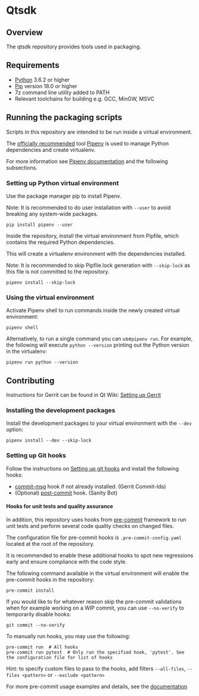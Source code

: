 # Qtsdk

## Overview

The qtsdk repository provides tools used in packaging.

## Requirements

- [Python](https://www.python.org/) 3.6.2 or higher
- [Pip](https://pip.pypa.io/en/stable/) version 18.0 or higher
- 7z command line utility added to PATH
- Relevant toolchains for building e.g. GCC, MinGW, MSVC

## Running the packaging scripts

Scripts in this repository are intended to be run inside a virtual environment.

The [officially recommended](https://packaging.python.org/en/latest/tutorials/managing-dependencies/#managing-dependencies) tool [Pipenv](https://pipenv.pypa.io/en/latest/) is used to manage Python dependencies and create virtualenv.

For more information see [Pipenv documentation](https://pipenv.pypa.io/en/latest/) and the following subsections.

### Setting up Python virtual environment

Use the package manager pip to install Pipenv.

Note: It is recommended to do user installation with ```--user``` to avoid breaking any system-wide packages.
```
pip install pipenv --user
```

Inside the repository, install the virtual environment from Pipfile, which contains the required Python dependencies.

This will create a virtualenv environment with the dependencies installed.

Note: It is recommended to skip Pipfile.lock generation with ```--skip-lock``` as this file is not committed to the repository.
```
pipenv install --skip-lock
```

### Using the virtual environment

Activate Pipenv shell to run commands inside the newly created virtual environment:
```
pipenv shell
```

Alternatively, to run a single command you can use```pipenv run```.
For example, the following will execute ```python --version``` printing out the Python version in the virtualenv:
```
pipenv run python --version
```

## Contributing

Instructions for Gerrit can be found in Qt Wiki: [Setting up Gerrit](https://wiki.qt.io/Setting_up_Gerrit)

### Installing the development packages

Install the development packages to your virtual environment with the ```--dev``` option:
```
pipenv install --dev --skip-lock
```

### Setting up Git hooks

Follow the instructions on [Setting up git hooks](https://wiki.qt.io/Setting_up_Gerrit#Setting_up_git_hooks) and install the following hooks:
- [commit-msg](http://codereview.qt-project.org/tools/hooks/commit-msg) hook if not already installed. (Gerrit Commit-Ids)
- (Optional) [post-commit](https://code.qt.io/cgit/qt/qtrepotools.git/plain/git-hooks/git_post_commit_hook) hook. (Sanity Bot)

#### Hooks for unit tests and quality assurance

In addition, this repository uses hooks from [pre-commit](https://pre-commit.com/) framework to run unit tests and perform several code quality checks on changed files.

The configuration file for pre-commit hooks is ```.pre-commit-config.yaml``` located at the root of the repository.

It is recommended to enable these additional hooks to spot new regressions early and ensure compliance with the code style.

The following command available in the virtual environment will enable the pre-commit hooks in the repository:
```
pre-commit install
```

If you would like to for whatever reason skip the pre-commit validations when for example working on a WIP commit, you can use ```--no-verify``` to temporarily disable hooks:
```
git commit --no-verify
```

To manually run hooks, you may use the following:

```
pre-commit run  # All hooks
pre-commit run pytest  # Only run the specified hook, 'pytest'. See the configuration file for list of hooks
```

Hint: to specify custom files to pass to the hooks, add filters ```--all-files```, ```--files <pattern>``` or ```--exclude <pattern>```

For more pre-commit usage examples and details, see the [documentation](https://pre-commit.com/)

